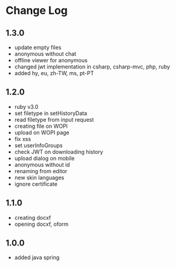 # Change Log

## 1.3.0
- update empty files
- anonymous without chat
- offline viewer for anonymous
- changed jwt implementation in csharp, csharp-mvc, php, ruby
- added hy, eu, zh-TW, ms, pt-PT

## 1.2.0
- ruby v3.0
- set filetype in setHistoryData
- read filetype from input request
- creating file on WOPI
- upload on WOPI page
- fix xss
- set userInfoGroups
- check JWT on downloading history
- upload dialog on mobile
- anonymous without id
- renaming from editor
- new skin languages
- ignore certificate

## 1.1.0
- creating docxf
- opening docxf, oform


## 1.0.0
- added java spring